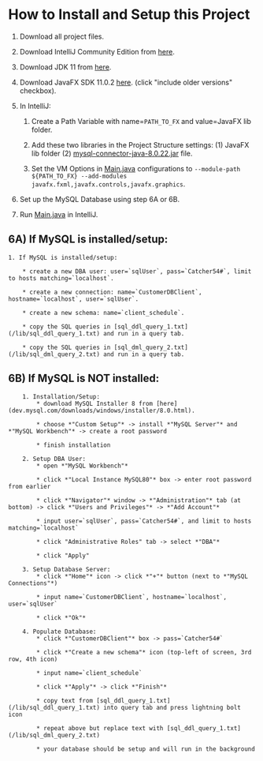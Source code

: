 # How to Install and Setup this Project

1. Download all project files. 

2. Download IntelliJ Community Edition from [here](https://www.jetbrains.com/idea/download).

3. Download JDK 11 from [here](https://www.oracle.com/java/technologies/javase/jdk11-archive-downloads.html). 

4. Download JavaFX SDK 11.0.2 [here](https://gluonhq.com/products/javafx). (click "include older versions" checkbox). 

5. In IntelliJ:
	1. Create a Path Variable with name=`PATH_TO_FX` and value=JavaFX lib folder. 

	2. Add these two libraries in the Project Structure settings: (1) JavaFX lib folder (2) [mysql-connector-java-8.0.22.jar](/lib/mysql-connector-java-8.0.22.jar) file. 

	3. Set the VM Options in [Main.java](/src/mainApplication/Main.java) configurations to `--module-path ${PATH_TO_FX} --add-modules javafx.fxml,javafx.controls,javafx.graphics`. 

6. Set up the MySQL Database using step 6A or 6B.

7. Run [Main.java](/src/mainApplication/Main.java) in IntelliJ. 

## 6A) If MySQL is installed/setup:

	1. If MySQL is installed/setup:

		* create a new DBA user: user=`sqlUser`, pass=`Catcher54#`, limit to hosts matching=`localhost`.

		* create a new connection: name=`CustomerDBClient`, hostname=`localhost`, user=`sqlUser`.

		* create a new schema: name=`client_schedule`.

		* copy the SQL queries in [sql_ddl_query_1.txt](/lib/sql_ddl_query_1.txt) and run in a query tab. 

		* copy the SQL queries in [sql_dml_query_2.txt](/lib/sql_dml_query_2.txt) and run in a query tab. 

## 6B) If MySQL is NOT installed:


		1. Installation/Setup: 
			* download MySQL Installer 8 from [here](dev.mysql.com/downloads/windows/installer/8.0.html).

			* choose *"Custom Setup"* -> install *"MySQL Server"* and *"MySQL Workbench"* -> create a root password

			* finish installation

		2. Setup DBA User: 
			* open *"MySQL Workbench"*

			* click *"Local Instance MySQL80"* box -> enter root password from earlier

			* click *"Navigator"* window -> *"Administration"* tab (at bottom) -> click *"Users and Privileges"* -> *"Add Account"*

			* input user=`sqlUser`, pass=`Catcher54#`, and limit to hosts matching=`localhost`

			* click "Administrative Roles" tab -> select *"DBA"*

			* click "Apply"

		3. Setup Database Server: 
			* click *"Home"* icon -> click *"+"* button (next to *"MySQL Connections"*)

			* input name=`CustomerDBClient`, hostname=`localhost`, user=`sqlUser`

			* click *"Ok"*

		4. Populate Database: 
			* click *"CustomerDBClient"* box -> pass=`Catcher54#`

			* click *"Create a new schema"* icon (top-left of screen, 3rd row, 4th icon)

			* input name=`client_schedule`

			* click *"Apply"* -> click *"Finish"*

			* copy text from [sql_ddl_query_1.txt](/lib/sql_ddl_query_1.txt) into query tab and press lightning bolt icon

			* repeat above but replace text with [sql_ddl_query_1.txt](/lib/sql_dml_query_2.txt)

			* your database should be setup and will run in the background

